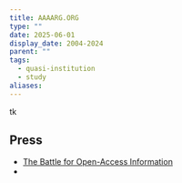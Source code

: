 ```yaml
---
title: AAAARG.ORG
type: ""
date: 2025-06-01
display_date: 2004-2024
parent: ""
tags:
  - quasi-institution
  - study
aliases:
---
```

tk

## Press
- [The Battle for Open-Access Information](https://wiki.lib.sun.ac.za/images/c/c5/The_battle_for_open-access_information_The_Saturday_Paper.pdf)
- 